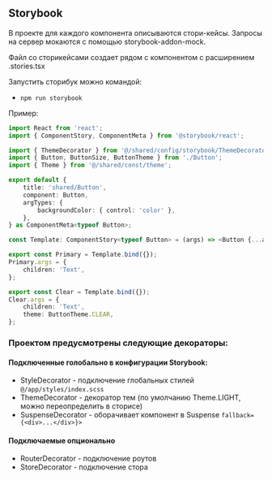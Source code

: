 ## Storybook

В проекте для каждого компонента описываются стори-кейсы.
Запросы на сервер мокаются с помощью storybook-addon-mock.

Файл со сторикейсами создает рядом с компонентом с расширением .stories.tsx

Запустить сторибук можно командой:

-   `npm run storybook`

Пример:

```typescript jsx
import React from 'react';
import { ComponentStory, ComponentMeta } from '@storybook/react';

import { ThemeDecorator } from '@/shared/config/storybook/ThemeDecorator/ThemeDecorator';
import { Button, ButtonSize, ButtonTheme } from './Button';
import { Theme } from '@/shared/const/theme';

export default {
    title: 'shared/Button',
    component: Button,
    argTypes: {
        backgroundColor: { control: 'color' },
    },
} as ComponentMeta<typeof Button>;

const Template: ComponentStory<typeof Button> = (args) => <Button {...args} />;

export const Primary = Template.bind({});
Primary.args = {
    children: 'Text',
};

export const Clear = Template.bind({});
Clear.args = {
    children: 'Text',
    theme: ButtonTheme.CLEAR,
};
```

### Проектом предусмотрены следующие декораторы:

#### Подключенные голобально в конфигурации Storybook:

-   StyleDecorator - подключение глобальных стилей `@/app/styles/index.scss`
-   ThemeDecorator - декоратор тем (по умолчанию Theme.LIGHT, можно переопределить в сторисе)
-   SuspenseDecorator - оборачивает компонент в Suspense `fallback={<div>...</div>}>`

#### Подключаемые опционально

-   RouterDecorator - подключение роутов
-   StoreDecorator - подключение стора
